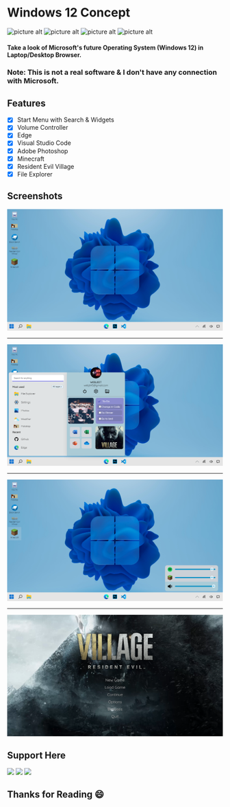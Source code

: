 
# Windows 12 Concept
![picture alt](https://img.shields.io/badge/HTML-red)
![picture alt](https://img.shields.io/badge/CSS-red)
![picture alt](https://img.shields.io/badge/JAVASCRIPT-red)
![picture alt](https://img.shields.io/badge/Status-Online-green)



#### Take a look of Microsoft's future Operating System (Windows 12) in Laptop/Desktop Browser. 

###  Note: This is not a real software & I don't have any connection with Microsoft.


## Features

+ [x]  Start Menu with Search & Widgets
+ [x]  Volume Controller
+ [x]  Edge
+ [x]  Visual Studio Code
+ [x]  Adobe Photoshop
+ [x]  Minecraft
+ [x]  Resident Evil Village
+ [x]  File Explorer

## Screenshots 
![picture alt](./images/ss-1.png "Screenshot-1")
- - - -
![picture alt](./images/ss-2.png "Screenshot-2")
- - - -
![picture alt](./images/ss-3.png "Screenshot-3")
- - - -
![picture alt](./images/ss-4.png "Screenshot-4")
## Support Here

![](https://img.shields.io/twitter/url?label=Support%20Here&logo=buy%20me%20a%20coffee&logoColor=red&url=https%3A%2F%2Fwww.buymeacoffee.com%2Fwebjeet)
![](https://img.shields.io/twitter/url?label=Subscribe%20Here&logo=youtube&url=https%3A%2F%2Fwww.youtube.com%2Fchannel%2FUCKeynDZdfCEpAGjnpb6qlTQ)
![](https://img.shields.io/twitter/url?label=Follow%20Here&logo=Github&url=https%3A%2F%2Fgithub.com%2FWeb-Jit)

<h2>Thanks for Reading 😄</h2> 



